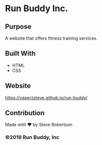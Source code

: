 # Run Buddy Inc.

## Purpose
A website that offers fitness training services.

## Built With
* HTML
* CSS

## Website
https://vaperzsteve.github.io/run-buddy/

## Contribution
Made with ❤️ by Steve Robertson

### ©️2019 Run Buddy, Inc 
